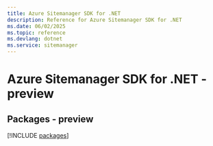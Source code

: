 ```yaml
---
title: Azure Sitemanager SDK for .NET
description: Reference for Azure Sitemanager SDK for .NET
ms.date: 06/02/2025
ms.topic: reference
ms.devlang: dotnet
ms.service: sitemanager
---
```

# Azure Sitemanager SDK for .NET - preview
## Packages - preview
[!INCLUDE [packages](sitemanager-index.md)]